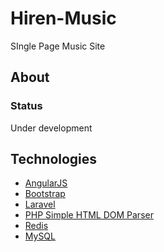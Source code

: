 Hiren-Music
===========

SIngle Page  Music Site

About
-----

### Status

Under development

Technologies
------------
* [AngularJS](http://angularjs.org/)
* [Bootstrap](http://getbootstrap.com/)
* [Laravel](http://laravel.com/)
* [PHP Simple HTML DOM Parser](http://simplehtmldom.sourceforge.net/)
* [Redis](http://redis.io/)
* [MySQL](http://www.mysql.com/)
